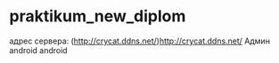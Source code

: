 # praktikum_new_diplom
адрес сервера: (http://crycat.ddns.net/)http://crycat.ddns.net/
Админ android android
